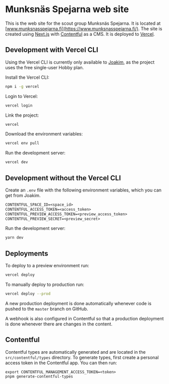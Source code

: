 # Munksnäs Spejarna web site

This is the web site for the scout group Munksnäs Spejarna. It is located at [www.munksnasspejarna.fi](https://www.munksnasspejarna.fi/). The site is created using [Next.js](https://nextjs.org/) with [Contentful](https://www.contentful.com/) as a CMS. It is deployed to [Vercel](https://vercel.com/).

## Development with Vercel CLI

Using the Vercel CLI is currently only available to [Joakim](https://github.com/joakimgunst), as the project uses the free single-user Hobby plan.

Install the Vercel CLI:

```bash
npm i -g vercel
```

Login to Vercel:

```bash
vercel login
```

Link the project:

```bash
vercel
```

Download the environment variables:

```bash
vercel env pull
```

Run the development server:

```bash
vercel dev
```

## Development without the Vercel CLI

Create an `.env` file with the following environment variables, which you can get from Joakim.

```txt
CONTENTFUL_SPACE_ID=<space_id>
CONTENTFUL_ACCESS_TOKEN=<access_token>
CONTENTFUL_PREVIEW_ACCESS_TOKEN=<preview_access_token>
CONTENTFUL_PREVIEW_SECRET=<preview_secret>
```

Run the development server:

```bash
yarn dev
```

## Deployments

To deploy to a preview environment run:

```bash
vercel deploy
```

To manually deploy to production run:

```bash
vercel deploy --prod
```

A new production deployment is done automatically whenever code is pushed to the `master` branch on GitHub.

A webhook is also configured in Contentful so that a production deployment is done whenever there are changes in the content.

## Contentful

Contentful types are automatically generated and are located in the `src/contentful/types` directory. To generate types, first create a personal access token in the Contentful app. You can then run:

```
export CONTENTFUL_MANAGEMENT_ACCESS_TOKEN=<token>
pnpm generate-contentful-types
```
